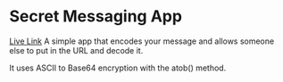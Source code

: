 # Secret Messaging App
[Live Link](https://elegant-jang-cc13f5.netlify.app/)
 A simple app that encodes your message and allows someone else to put in the URL and decode it. 

It uses ASCII to Base64 encryption with the atob() method. 
